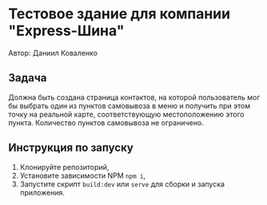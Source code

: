 # Тестовое здание для компании "Express-Шина"

Автор: Даниил Коваленко

## Задача

Должна быть создана страница контактов, на которой пользователь мог бы выбрать один из пунктов самовывоза в меню и получить при этом точку на реальной карте, соответствующую местоположению этого пункта. Количество пунктов самовывоза не ограничено.

## Инструкция по запуску

1. Клонируйте репозиторий,
2. Установите зависимости NPM `npm i`,
3. Запустите скрипт `build:dev` или `serve` для сборки и запуска приложения.
